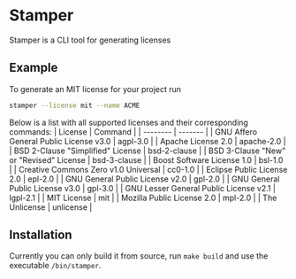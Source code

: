 # Stamper

Stamper is a CLI tool for generating licenses

## Example

To generate an MIT license for your project run

```sh
stamper --license mit --name ACME
```

Below is a list with all supported licenses and their corresponding commands:
| License | Command |
| -------- | ------- |
| GNU Affero General Public License v3.0 | agpl-3.0 |
| Apache License 2.0 | apache-2.0 |
| BSD 2-Clause "Simplified" License | bsd-2-clause |
| BSD 3-Clause "New" or "Revised" License | bsd-3-clause |
| Boost Software License 1.0 | bsl-1.0 |
| Creative Commons Zero v1.0 Universal | cc0-1.0 |
| Eclipse Public License 2.0 | epl-2.0 |
| GNU General Public License v2.0 | gpl-2.0 |
| GNU General Public License v3.0 | gpl-3.0 |
| GNU Lesser General Public License v2.1 | lgpl-2.1 |
| MIT License | mit |
| Mozilla Public License 2.0 | mpl-2.0 |
| The Unlicense | unlicense |

## Installation

Currently you can only build it from source, run `make build` and use the executable `/bin/stamper`.

